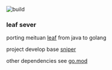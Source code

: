 ![build](https://github.com/busyfree/leaf-go/workflows/build/badge.svg?branch=master)

### leaf sever

porting meituan [leaf](https://github.com/Meituan-Dianping/Leaf) from java to golang

project develop base [sniper](https://github.com/bilibili/sniper)

other dependencies see [go.mod](./go.mod) 
